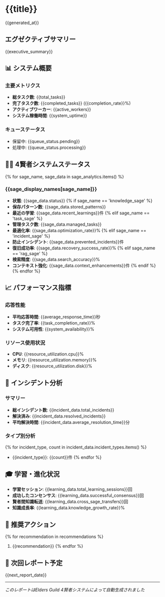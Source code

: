 # {{title}}

{{generated_at}}

## エグゼクティブサマリー

{{executive_summary}}

## 📊 システム概要

### 主要メトリクス
- **総タスク数**: {{total_tasks}}
- **完了タスク数**: {{completed_tasks}} ({{completion_rate}}%)
- **アクティブワーカー**: {{active_workers}}
- **システム稼働時間**: {{system_uptime}}

### キューステータス
- 保留中: {{queue_status.pending}}
- 処理中: {{queue_status.processing}}

## 🧙‍♂️ 4賢者システムステータス

{% for sage_name, sage_data in sage_analytics.items() %}
### {{sage_display_names[sage_name]}}
- **状態**: {{sage_data.status}}
{% if sage_name == 'knowledge_sage' %}
- **保存パターン数**: {{sage_data.stored_patterns}}
- **最近の学習**: {{sage_data.recent_learnings}}件
{% elif sage_name == 'task_sage' %}
- **管理タスク数**: {{sage_data.managed_tasks}}
- **最適化率**: {{sage_data.optimization_rate}}%
{% elif sage_name == 'incident_sage' %}
- **防止インシデント**: {{sage_data.prevented_incidents}}件
- **復旧成功率**: {{sage_data.recovery_success_rate}}%
{% elif sage_name == 'rag_sage' %}
- **検索精度**: {{sage_data.search_accuracy}}%
- **コンテキスト強化**: {{sage_data.context_enhancements}}件
{% endif %}
{% endfor %}

## 📈 パフォーマンス指標

### 応答性能
- **平均応答時間**: {{average_response_time}}秒
- **タスク完了率**: {{task_completion_rate}}%
- **システム可用性**: {{system_availability}}%

### リソース使用状況
- **CPU**: {{resource_utilization.cpu}}%
- **メモリ**: {{resource_utilization.memory}}%
- **ディスク**: {{resource_utilization.disk}}%

## 🚨 インシデント分析

### サマリー
- **総インシデント数**: {{incident_data.total_incidents}}
- **解決済み**: {{incident_data.resolved_incidents}}
- **平均解決時間**: {{incident_data.average_resolution_time}}分

### タイプ別分析
{% for incident_type, count in incident_data.incident_types.items() %}
- {{incident_type}}: {{count}}件
{% endfor %}

## 🎓 学習・進化状況

- **学習セッション**: {{learning_data.total_learning_sessions}}回
- **成功したコンセンサス**: {{learning_data.successful_consensus}}回
- **賢者間知識転送**: {{learning_data.cross_sage_transfers}}回
- **知識成長率**: {{learning_data.knowledge_growth_rate}}%

## 🎯 推奨アクション

{% for recommendation in recommendations %}
1. {{recommendation}}
{% endfor %}

## 📅 次回レポート予定

{{next_report_date}}

---
*このレポートはElders Guild 4賢者システムによって自動生成されました*
